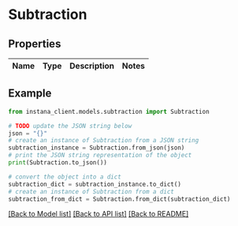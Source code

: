 # Subtraction


## Properties

Name | Type | Description | Notes
------------ | ------------- | ------------- | -------------

## Example

```python
from instana_client.models.subtraction import Subtraction

# TODO update the JSON string below
json = "{}"
# create an instance of Subtraction from a JSON string
subtraction_instance = Subtraction.from_json(json)
# print the JSON string representation of the object
print(Subtraction.to_json())

# convert the object into a dict
subtraction_dict = subtraction_instance.to_dict()
# create an instance of Subtraction from a dict
subtraction_from_dict = Subtraction.from_dict(subtraction_dict)
```
[[Back to Model list]](../README.md#documentation-for-models) [[Back to API list]](../README.md#documentation-for-api-endpoints) [[Back to README]](../README.md)


